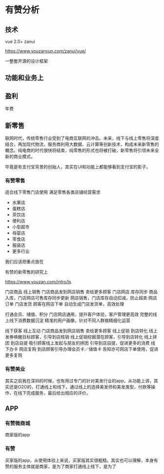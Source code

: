 # 有赞分析

## 技术

vue 2.0+ zanui

https://www.youzanyun.com/zanui/vue/

一整套开源的设计框架

## 功能和业务上

## 盈利

年费


## 新零售 

联网时代，传统零售行业受到了电商互联网的冲击。未来，线下与线上零售将深度结合，再加现代物流，服务商利用大数据、云计算等创新技术，构成未来新零售的概念。纯电商的时代很快将结束，纯零售的形式也将被打破，新零售将引领未来全新的商业模式。

毕竟是有支付宝背景的创始人，其实在UI和功能上都能够看到支付宝的影子。


### 有赞零售

适合线下零售门店使用
满足零售各类店铺经营需求

- 水果店
- 蛋糕店
- 茶饮店
- 便利店
- 小型超市
- 母婴店
- 零食店
- 服装店
- 更多行业

我们应该把重点放在

有赞的新零售的研究上

https://www.youzan.com/intro/ls

门店商品 线上销售
门店商品发到网店销售
卖给更多顾客
门店网店 库存同步
商品入库，门店网店可售库存同步更新
网店销售，门店库存自动扣减，防止超卖
网店订单 门店发货
顾客在网店下单
自动生成门店发货单，高效处理

打通会员、储值、积分
门店网店通用，提升客户体验，客户管理更高效
完整的线上线下消费数据沉淀
精准的用户画像，针对不同人群做精细化运营

线下获客 线上互动
门店商品发到网店销售
卖给更多顾客
线上促销 到店转化
线上发券唤醒目标顾客，引导到店核销
线上促销挖掘潜在顾客，引导到店转化
线上拼团 到店自提
吸引顾客线上发起与朋友的拼团
引导到店自提，促进更多的消费
线下办卡 网店复购
到店顾客引导办理会员卡／储值卡
告知亦可网店下单使用，促进更多复购



### 有赞美业

其实之前我在深圳的时候，也有用过专门的针对美发行业的app，从功能上讲，其实还是O2O的，打通线上和线下，通过线上的选择美发师和美发类型，付款等操作，在线下完成服务，最后给出相应的评价。



## APP

### 有赞微商城

商家版的app

### 有赞

买家版的app，从使用体验上来说，买家版其实很粗糙。其实也可以理解，本身有赞的服务主体就是商家，是为了商家打通线上线下，是为了



